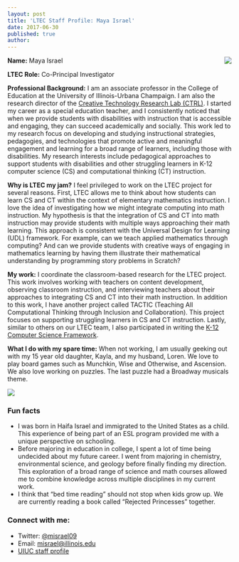 ```yaml
---
layout: post
title: 'LTEC Staff Profile: Maya Israel'
date: 2017-06-30
published: true
author:
---
```

 <img src="{{ site.images }}/blog/2017-06-30-staff-profile-maya-28949197.png" style="float:right;">

**Name:** Maya Israel

**LTEC Role:** Co-Principal Investigator

**Professional Background:**   I am an associate professor in the College of Education at the University of Illinois-Urbana Champaign. I am also the research director of the [Creative Technology Research Lab (CTRL)](http://ctrl.education.illinois.edu/). I started my career as a special education teacher, and I consistently noticed that when we provide students with disabilities with instruction that is accessible and engaging, they can succeed academically and socially. This work led to my research focus on developing and studying instructional strategies, pedagogies, and technologies that promote active and meaningful engagement and learning for a broad range of learners, including those with disabilities. My research interests include pedagogical approaches to support students with disabilities and other struggling learners in K-12  computer science (CS) and computational thinking (CT) instruction.

<!--excerpt-->

**Why is LTEC my jam?** I feel privileged to work on the LTEC project for several reasons. First, LTEC allows me to think about how students can learn CS and CT within the context of elementary mathematics instruction. I love the idea of investigating how we might integrate computing into math instruction. My hypothesis is that the integration of CS and CT into math instruction may provide students with multiple ways approaching their math learning.  This approach is consistent with the Universal Design for Learning (UDL) framework. For example, can we teach applied mathematics through computing?  And can we provide students with creative ways of engaging in mathematics learning by having them illustrate their mathematical understanding by programming story problems in Scratch?


**My work:** I coordinate the classroom-based research for the LTEC project. This work involves working with teachers on content development, observing classroom instruction, and interviewing teachers about their approaches to integrating CS and CT into their math instruction. In addition to this work, I have another project called TACTIC (Teaching All Computational Thinking through Inclusion and Collaboration). This project focuses on supporting struggling learners in CS and CT instruction. Lastly, similar to others on our LTEC team, I also participated in writing the [K-12 Computer Science Framework](https://k12cs.org/).



**What I do with my spare time:**  When not working, I am usually geeking out with my 15 year old daughter, Kayla, and my husband, Loren. We love to play board games such as Munchkin, Wise and Otherwise, and Ascension. We also love working on puzzles. The last puzzle had a Broadway musicals theme.  


![](assets/2017-06-30-staff-profile-maya-42909.png)

### Fun facts ###
* I was born in Haifa Israel and immigrated to the United States as a child. This experience of being part of an ESL program provided me with a unique perspective on schooling.
* Before majoring in education in college, I spent a lot of time being undecided about my future career.  I went from majoring in chemistry, environmental science, and geology before finally finding my direction. This exploration of a broad range of science and math courses allowed me to combine knowledge across multiple disciplines in my current work.
* I think that “bed time reading” should not stop when kids grow up. We are currently reading a book called “Rejected Princesses” together.



### Connect with me: ###
* Twitter: [@misrael09](http://twitter.com/misrael09)
* Email: [misrael@illinois.edu](mailto://misrael@illinois.edu)
* [UIUC staff profile](http://education.illinois.edu/faculty/misrael)
